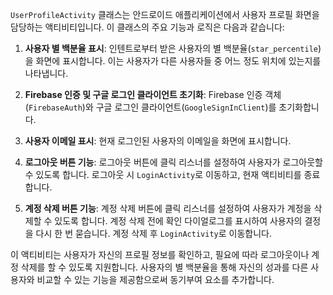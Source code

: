 `UserProfileActivity` 클래스는 안드로이드 애플리케이션에서 사용자 프로필 화면을 담당하는 액티비티입니다. 이 클래스의 주요 기능과 로직은 다음과 같습니다:

1. **사용자 별 백분율 표시**: 인텐트로부터 받은 사용자의 별 백분율(`star_percentile`)을 화면에 표시합니다. 이는 사용자가 다른 사용자들 중 어느 정도 위치에 있는지를 나타냅니다.

2. **Firebase 인증 및 구글 로그인 클라이언트 초기화**: Firebase 인증 객체(`FirebaseAuth`)와 구글 로그인 클라이언트(`GoogleSignInClient`)를 초기화합니다.

3. **사용자 이메일 표시**: 현재 로그인된 사용자의 이메일을 화면에 표시합니다.

4. **로그아웃 버튼 기능**: 로그아웃 버튼에 클릭 리스너를 설정하여 사용자가 로그아웃할 수 있도록 합니다. 로그아웃 시 `LoginActivity`로 이동하고, 현재 액티비티를 종료합니다.

5. **계정 삭제 버튼 기능**: 계정 삭제 버튼에 클릭 리스너를 설정하여 사용자가 계정을 삭제할 수 있도록 합니다. 계정 삭제 전에 확인 다이얼로그를 표시하여 사용자의 결정을 다시 한 번 묻습니다. 계정 삭제 후 `LoginActivity`로 이동합니다.

이 액티비티는 사용자가 자신의 프로필 정보를 확인하고, 필요에 따라 로그아웃이나 계정 삭제를 할 수 있도록 지원합니다. 사용자의 별 백분율을 통해 자신의 성과를 다른 사용자와 비교할 수 있는 기능을 제공함으로써 동기부여 요소를 추가합니다.